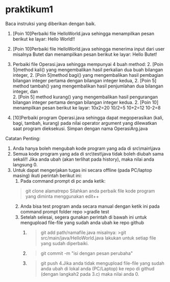 # praktikum1
Baca instruksi yang diberikan dengan baik.
1. [Poin 10]Perbaiki file HelloWorld.java sehingga menampilkan pesan berikut ke layar: Hello World!!
1. [Poin 10]Perbaiki file HelloWorld.java sehingga menerima input dari user misalnya Butet dan menampilkan pesan berikut ke layar: Hello Butet!
1. Perbaiki file Operasi.java sehingga mempunyai 4 buah method: 
     2. [Poin 5]method kali() yang mengembalikan hasil perkalian dua buah bilangan integer, 
     2. [Poin 5]method bagi() yang mengembalikan hasil pembagian bilangan integer pertama dengan bilangan integer kedua, 
     2. [Poin 5] method tambah() yang mengembalikan hasil penjumlahan dua bilangan integer, dan  
     2. [Poin 5] method kurang() yang mengembalikan hasil pengurangan bilangan integer pertama dengan bilangan integer kedua.
     2. [Poin 10] menampilkan pesan berikut ke layar:
                10x2=20
                10/2=5
                10+2=12
                10-2=8

1. [10]Perbaiki program Operasi.java sehingga dapat megoperasikan (kali, bagi, tambah, kurang) pada nilai operator argument yang dilewatkan saat program dieksekusi. Simpan dengan nama OperasiArg.java

Catatan Penting:
1. Anda hanya boleh mengubah kode program yang ada di src\main\java
2. Semua kode program yang ada di src\test\java  tidak boleh diubah sama sekali!! Jika anda ubah (akan terlihat pada history), maka nilai anda langsung 0.
3. Untuk dapat mengerjakan tugas ini secara offline (pada PC/laptop masing) ikuti perintah berikut ini:
     1. Pada command prompt di pc anda ketik: 
     > git clone alamatrepo
     Silahkan anda perbaik file kode program yang diminta menggunakan edit++
     2. Anda bisa test program anda secara manual dengan ketik ini pada command prompt
      folder repo >gradle test
     3. Setelah selesai, segera gunakan perintah di bawah ini untuk mengupload file-file yang sudah anda ubah ke repo github
		1. > git add path/namafile.java
        misalnya: >git src/main/java/HelloWorld.java
        lakukan untuk setiap file yang sudah diperbaiki.
		2. > git commit -m "isi dengan pesan perubaha"
		3. > git push
	 4.Jika anda tidak mengupload file-file yang sudah anda ubah di lokal anda (PC/Laptop) ke repo di githud (dengan langkah2 pada 3.c) maka nilai anda 0.

